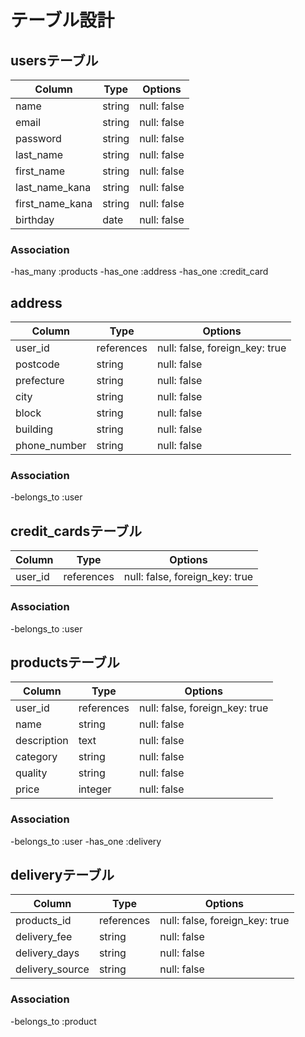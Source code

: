 # テーブル設計

## usersテーブル

| Column          | Type   | Options     |
| --------------- | ------ | ----------- |
| name            | string | null: false |
| email           | string | null: false |
| password        | string | null: false |
| last_name       | string | null: false |
| first_name      | string | null: false |
| last_name_kana  | string | null: false |
| first_name_kana | string | null: false |
| birthday        | date   | null: false |

### Association

-has_many :products
-has_one  :address
-has_one  :credit_card

## address
| Column          | Type       | Options                        |
| --------------- | ---------- | ------------------------------ |
| user_id         | references | null: false, foreign_key: true |
| postcode        | string     | null: false                    |
| prefecture      | string     | null: false                    |
| city            | string     | null: false                    |
| block           | string     | null: false                    |
| building        | string     | null: false                    |
| phone_number    | string     | null: false                    |

### Association

-belongs_to :user

## credit_cardsテーブル

| Column          | Type       | Options                        |
| --------------- | ---------- | ------------------------------ |
| user_id         | references | null: false, foreign_key: true |

### Association
-belongs_to :user

## productsテーブル

| Column          | Type       | Options                        |
| --------------- | ---------- | ------------------------------ |
| user_id         | references | null: false, foreign_key: true |
| name            | string     | null: false                    |
| description     | text       | null: false                    |
| category        | string     | null: false                    |
| quality         | string     | null: false                    |
| price           | integer    | null: false                    |

### Association

-belongs_to :user
-has_one :delivery

## deliveryテーブル

| Column          | Type       | Options                        |
| --------------- | ---------- | ------------------------------ |
| products_id     | references | null: false, foreign_key: true |
| delivery_fee    | string     | null: false                    |
| delivery_days   | string     | null: false                    |
| delivery_source | string     | null: false                    |

### Association

-belongs_to :product